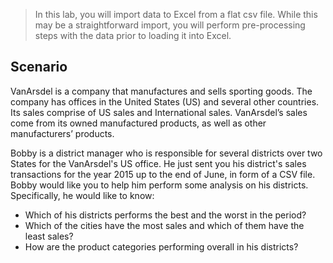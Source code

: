 > In this lab, you will import data to Excel from a flat csv file. While this may be a straightforward import, you will perform pre-processing steps with the data prior to loading it into Excel.

## Scenario
VanArsdel is a company that manufactures and sells sporting goods. The company has offices in the United States (US) and several other countries. Its sales comprise of US sales and International sales. VanArsdel’s sales come from its owned manufactured products, as well as other manufacturers’ products. 

Bobby is a district manager who is responsible for several districts over two States for the VanArsdel's US office. He just sent you his district's sales transactions for the year 2015 up to the end of June, in form of a CSV file. Bobby would like you to help him perform some analysis on his districts. Specifically, he would like to know:

*	Which of his districts performs the best and the worst in the period?
*	Which of the cities have the most sales and which of them have the least sales?
*	How are the product categories performing overall in his districts?
